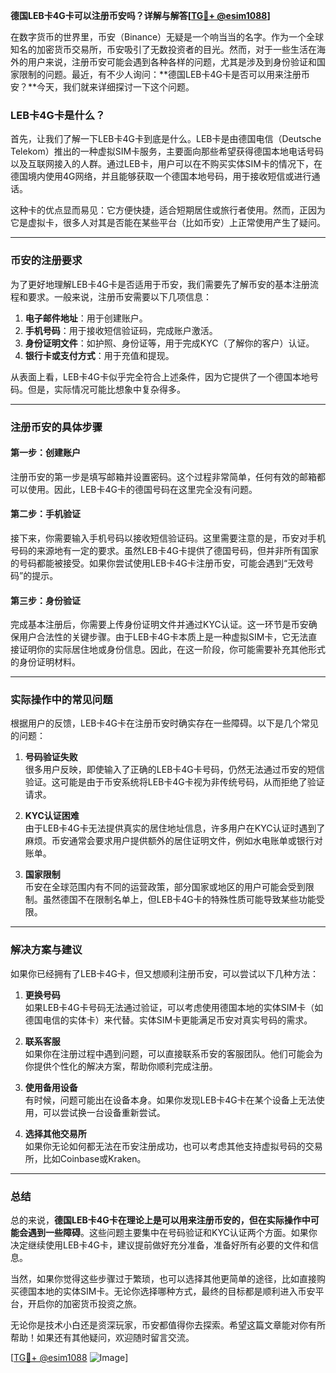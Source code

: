 **德国LEB卡4G卡可以注册币安吗？详解与解答[[TG💪+ @esim1088](https://t.me/s/esim1088)]**

在数字货币的世界里，币安（Binance）无疑是一个响当当的名字。作为一个全球知名的加密货币交易所，币安吸引了无数投资者的目光。然而，对于一些生活在海外的用户来说，注册币安可能会遇到各种各样的问题，尤其是涉及到身份验证和国家限制的问题。最近，有不少人询问：**德国LEB卡4G卡是否可以用来注册币安？**今天，我们就来详细探讨一下这个问题。

### LEB卡4G卡是什么？

首先，让我们了解一下LEB卡4G卡到底是什么。LEB卡是由德国电信（Deutsche Telekom）推出的一种虚拟SIM卡服务，主要面向那些希望获得德国本地电话号码以及互联网接入的人群。通过LEB卡，用户可以在不购买实体SIM卡的情况下，在德国境内使用4G网络，并且能够获取一个德国本地号码，用于接收短信或进行通话。

这种卡的优点显而易见：它方便快捷，适合短期居住或旅行者使用。然而，正因为它是虚拟卡，很多人对其是否能在某些平台（比如币安）上正常使用产生了疑问。

---

### 币安的注册要求

为了更好地理解LEB卡4G卡是否适用于币安，我们需要先了解币安的基本注册流程和要求。一般来说，注册币安需要以下几项信息：

1. **电子邮件地址**：用于创建账户。
2. **手机号码**：用于接收短信验证码，完成账户激活。
3. **身份证明文件**：如护照、身份证等，用于完成KYC（了解你的客户）认证。
4. **银行卡或支付方式**：用于充值和提现。

从表面上看，LEB卡4G卡似乎完全符合上述条件，因为它提供了一个德国本地号码。但是，实际情况可能比想象中复杂得多。

---

### 注册币安的具体步骤

#### 第一步：创建账户
注册币安的第一步是填写邮箱并设置密码。这个过程非常简单，任何有效的邮箱都可以使用。因此，LEB卡4G卡的德国号码在这里完全没有问题。

#### 第二步：手机验证
接下来，你需要输入手机号码以接收短信验证码。这里需要注意的是，币安对手机号码的来源地有一定的要求。虽然LEB卡4G卡提供了德国号码，但并非所有国家的号码都能被接受。如果你尝试使用LEB卡4G卡注册币安，可能会遇到“无效号码”的提示。

#### 第三步：身份验证
完成基本注册后，你需要上传身份证明文件并通过KYC认证。这一环节是币安确保用户合法性的关键步骤。由于LEB卡4G卡本质上是一种虚拟SIM卡，它无法直接证明你的实际居住地或身份信息。因此，在这一阶段，你可能需要补充其他形式的身份证明材料。

---

### 实际操作中的常见问题

根据用户的反馈，LEB卡4G卡在注册币安时确实存在一些障碍。以下是几个常见的问题：

1. **号码验证失败**  
   很多用户反映，即使输入了正确的LEB卡4G卡号码，仍然无法通过币安的短信验证。这可能是由于币安系统将LEB卡4G卡视为非传统号码，从而拒绝了验证请求。

2. **KYC认证困难**  
   由于LEB卡4G卡无法提供真实的居住地址信息，许多用户在KYC认证时遇到了麻烦。币安通常会要求用户提供额外的居住证明文件，例如水电账单或银行对账单。

3. **国家限制**  
   币安在全球范围内有不同的运营政策，部分国家或地区的用户可能会受到限制。虽然德国不在限制名单上，但LEB卡4G卡的特殊性质可能导致某些功能受限。

---

### 解决方案与建议

如果你已经拥有了LEB卡4G卡，但又想顺利注册币安，可以尝试以下几种方法：

1. **更换号码**  
   如果LEB卡4G卡号码无法通过验证，可以考虑使用德国本地的实体SIM卡（如德国电信的实体卡）来代替。实体SIM卡更能满足币安对真实号码的需求。

2. **联系客服**  
   如果你在注册过程中遇到问题，可以直接联系币安的客服团队。他们可能会为你提供个性化的解决方案，帮助你顺利完成注册。

3. **使用备用设备**  
   有时候，问题可能出在设备本身。如果你发现LEB卡4G卡在某个设备上无法使用，可以尝试换一台设备重新尝试。

4. **选择其他交易所**  
   如果你无论如何都无法在币安注册成功，也可以考虑其他支持虚拟号码的交易所，比如Coinbase或Kraken。

---

### 总结

总的来说，**德国LEB卡4G卡在理论上是可以用来注册币安的，但在实际操作中可能会遇到一些障碍**。这些问题主要集中在号码验证和KYC认证两个方面。如果你决定继续使用LEB卡4G卡，建议提前做好充分准备，准备好所有必要的文件和信息。

当然，如果你觉得这些步骤过于繁琐，也可以选择其他更简单的途径，比如直接购买德国本地的实体SIM卡。无论你选择哪种方式，最终的目标都是顺利进入币安平台，开启你的加密货币投资之旅。

无论你是技术小白还是资深玩家，币安都值得你去探索。希望这篇文章能对你有所帮助！如果还有其他疑问，欢迎随时留言交流。

[[TG💪+ @esim1088](https://t.me/s/esim1088) ![Image](https://i.postimg.cc/4NQfJmqS/Snipaste-2025-05-13-00-14-12.png)]